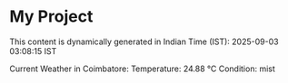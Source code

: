 # My Project

This content is dynamically generated in Indian Time (IST): 2025-09-03 03:08:15 IST


Current Weather in Coimbatore:
Temperature: 24.88 °C
Condition: mist
